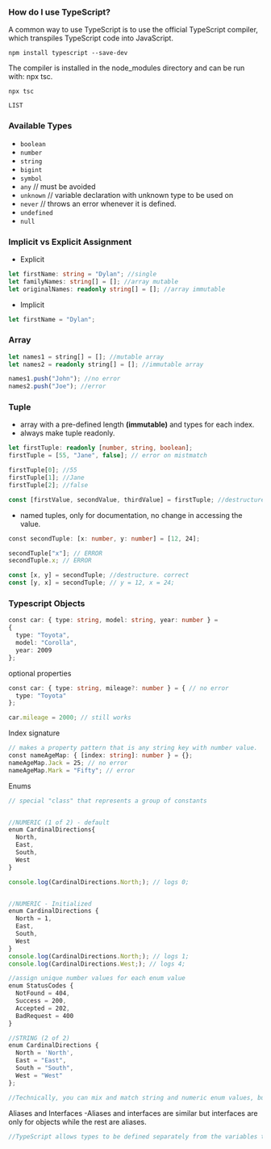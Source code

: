 ### How do I use TypeScript?
A common way to use TypeScript is to use the official TypeScript compiler, which transpiles TypeScript code into JavaScript.

`npm install typescript --save-dev`

The compiler is installed in the node_modules directory and can be run with: npx tsc.

`npx tsc`
```dataview
LIST
```


### Available Types
- `boolean`
- `number`
- `string`
- `bigint`
- `symbol`
- `any` // must be avoided
- `unknown` // variable declaration with unknown type to be used on
- `never` // throws an error whenever it is defined.
- `undefined`
- `null`

### Implicit vs Explicit Assignment
- Explicit
```ts
let firstName: string = "Dylan"; //single
let familyNames: string[] = []; //array mutable
let originalNames: readonly string[] = []; //array immutable
```

- Implicit
```ts
let firstName = "Dylan";
```

### Array
```ts
let names1 = string[] = []; //mutable array
let names2 = readonly string[] = []; //immutable array

names1.push("John"); //no error
names2.push("Joe"); //error
```

### Tuple
- array with a pre-defined length **(immutable)** and types for each index.
- always make tuple readonly. 
```ts
let firstTuple: readonly [number, string, boolean];
firstTuple = [55, "Jane", false]; // error on mistmatch

firstTuple[0]; //55
firstTuple[1]; //Jane
firstTuple[2]; //false

const [firstValue, secondValue, thirdValue] = firstTuple; //destructure
```

- named tuples, only for documentation, no change in accessing the value.
```ts
const secondTuple: [x: number, y: number] = [12, 24];

secondTuple["x"]; // ERROR
secondTuple.x; // ERROR

const [x, y] = secondTuple; //destructure. correct
const [y, x] = secondTuple; // y = 12, x = 24;
```

### Typescript Objects
```ts
const car: { type: string, model: string, year: number } =
{  
  type: "Toyota",  
  model: "Corolla",  
  year: 2009  
};
```

optional properties
```ts
const car: { type: string, mileage?: number } = { // no error  
  type: "Toyota"  
};

car.mileage = 2000; // still works
```

Index signature
```ts
// makes a property pattern that is any string key with number value.
const nameAgeMap: { [index: string]: number } = {};
nameAgeMap.Jack = 25; // no error  
nameAgeMap.Mark = "Fifty"; // error
```

Enums 

```ts
// special "class" that represents a group of constants


//NUMERIC (1 of 2) - default
enum CardinalDirections{  
  North,  
  East,  
  South,  
  West  
}

console.log(CardinalDirections.North;); // logs 0;


//NUMERIC - Initialized
enum CardinalDirections {  
  North = 1,  
  East,  
  South,  
  West  
}
console.log(CardinalDirections.North;); // logs 1;
console.log(CardinalDirections.West;); // logs 4;

//assign unique number values for each enum value
enum StatusCodes {  
  NotFound = 404,  
  Success = 200,  
  Accepted = 202,  
  BadRequest = 400  
}

//STRING (2 of 2)
enum CardinalDirections {  
  North = 'North',  
  East = "East",  
  South = "South",  
  West = "West"  
};

//Technically, you can mix and match string and numeric enum values, but it is recommended not to do so.

```

Aliases and Interfaces
	-Aliases and interfaces are similar but interfaces are only for objects while the rest are aliases.
```ts
//TypeScript allows types to be defined separately from the variables that use them.


```